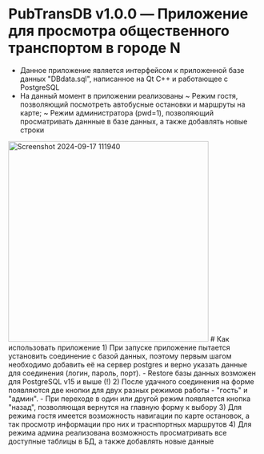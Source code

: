 # PubTransDB v1.0.0 — Приложение для просмотра общественного транспортом в городе N
- Данное приложение является интерфейсом к приложенной базе данных "DBdata.sql", написанное на Qt C++ и работающее с PostgreSQL
- На данный момент в приложении реализованы
    ~ Режим гостя, позволяющий посмотреть автобусные остановки и маршруты на карте;
    ~ Режим администратора (pwd=1), позволяющий просматривать даннные в базе данных, а также добавлять новые строки
<img width="400" alt="Screenshot 2024-09-17 111940" src="https://github.com/user-attachments/assets/ee6a4ab7-9770-430d-aa21-e3da5822ccb0">
# Как использовать приложение
1) При запуске приложение пытается установить соединение с базой данных, поэтому первым шагом необходимо добавить её на сервер postgres и
    верно указать данные для соединения (логин, пароль, порт).
    - Restore базы данных возможен для PostgreSQL v15 и выше (!)
2) После удачного соединения на форме появляются две кнопки для двух разных режимов работы - "гость" и "админ".
    - При переходе в один или другой режим появляется кнопка "назад", позволяющая вернутся на главную форму к выбору
3) Для режима гостя имеется возможность навигации по карте остановок, а так просмотр информации про них и траснпортных маршрутов
4) Для режима админа реализована возможность просматривать все доступные таблицы в БД, а также добавлять новые данные
